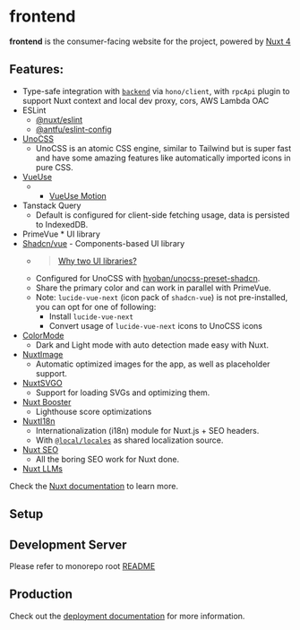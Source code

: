 # frontend

**frontend** is the consumer-facing website for the project, powered by [Nuxt 4](https://nuxt.com/)

## Features:

* Type-safe integration with [`backend`](../backend/README.md) via `hono/client`, with `rpcApi` plugin to support Nuxt context and local dev proxy, cors, AWS Lambda OAC
* ESLint
  * [@nuxt/eslint](https://eslint.nuxt.com/packages/module)
  * [@antfu/eslint-config](https://github.com/antfu/eslint-config)
* [UnoCSS](https://unocss.dev/guide/)
  * UnoCSS is an atomic CSS engine, similar to Tailwind but is super fast and have some amazing features like automatically imported icons in pure CSS.
* [VueUse](https://vueuse.org/)
  * + [VueUse Motion](https://motion.vueuse.org/)
* Tanstack Query
  * Default is configured for client-side fetching usage, data is persisted to IndexedDB.
* PrimeVue * UI library
* [Shadcn/vue](https://www.shadcn-vue.com/) - Components-based UI library
  * > [Why two UI libraries?](./two-ui-libraries-explanation.md)
  * Configured for UnoCSS with [hyoban/unocss-preset-shadcn](https://github.com/hyoban/unocss-preset-shadcn).
  * Share the primary color and can work in parallel with PrimeVue.
  * Note: `lucide-vue-next` (icon pack of `shadcn-vue`) is not pre-installed, you can opt for one of following:
    * Install `lucide-vue-next`
    * Convert usage of `lucide-vue-next` icons to UnoCSS icons
* [ColorMode](https://github.com/nuxt-modules/color-mode)
  * Dark and Light mode with auto detection made easy with Nuxt.
* [NuxtImage](https://image.nuxt.com/)
  * Automatic optimized images for the app, as well as placeholder support.
* [NuxtSVGO](https://github.com/cpsoinos/nuxt-svgo)
  * Support for loading SVGs and optimizing them.
* [Nuxt Booster](https://basics.github.io/nuxt-booster/)
  * Lighthouse score optimizations
* [NuxtI18n](https://i18n.nuxtjs.org/)
  * Internationalization (i18n) module for Nuxt.js + SEO headers.
  * With [`@local/locales`](../../locals/locales/README.md) as shared localization source.
* [Nuxt SEO](https://nuxtseo.com/)
  * All the boring SEO work for Nuxt done.
* [Nuxt LLMs](https://github.com/nuxtlabs/nuxt-llms)

Check the [Nuxt documentation](https://nuxt.com/) to learn more.

## Setup

## Development Server

Please refer to monorepo root [README](../../README.md)

## Production

Check out the [deployment documentation](https://nuxt.com/docs/getting-started/deployment) for more information.
